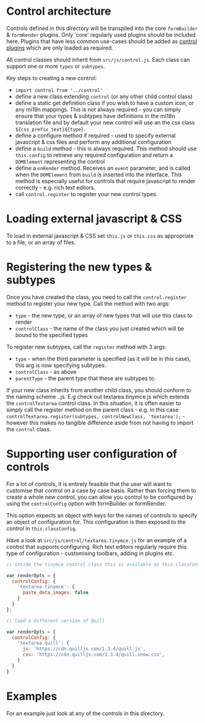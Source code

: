 # Control architecture

Controls defined in this directory will be transpiled into the core `formBuilder` & `formRender` plugins. Only 'core' regularly used plugins should be included here. Plugins that have less common use-cases should be added as [control plugins](../control_plugins) which are only loaded as required.

All control classes should inherit from `src/js/control.js`. Each class can support one or more `types` or `subtypes`.

Key steps to creating a new control:

  * `import control from '../control'`
  * define a new class extending `control` (or any other child control class)
  * define a static get definition class if you wish to have a custom icon, or any mi18n mappings. This is not always required - you can simply ensure that your types & subtypes have definitions in the mi18n translation file and by default your new control will use an the css class `${css_prefix_text}${type}`.
  * define a configure method if required - used to specify external javascript & css files and perform any additional configuration
  * define a `build` method - this is always required. This method should use `this.config` to retrieve any required configuration and return a `DOMElement` representing the control
  * define a `onRender` method. Receives an `event` parameter, and is called when the `DOMElement` from `build` is inserted into the interface. This method is especially useful for controls that require javascript to render correctly - e.g. rich text editors.
  * call `control.register` to register your new control types.

# Loading external javascript & CSS

To load in external javascript & CSS set `this.js` or `this.css` as appropriate to a file, or an array of files.

# Registering the new types & subtypes

Once you have created the class, you need to call the `control.register` method to register your new type. Call the method with two args:

  * `type` - the new type, or an array of new types that will use this class to render
  * `controlClass` - the name of the class you just created which will be bound to the specified types

To register new subtypes, call the `register` method with 3 args:

  * `type` - when the third parameter is specified (as it will be in this case), this arg is now specifying subtypes.
  * `controlClass` - as above
  * `parentType` - the parent type that these are subtypes to.

If your new class inherits from another child class, you should conform to the naming scheme <parentFile>.<thisClass>.js. E.g check out textarea.tinymce.js which extends the `controlTextarea` control class. In this situation, it is often easier to simply call the register method on the parent class - e.g. in this case `controlTextarea.register(subtypes, controlNewClass, 'textarea');` - however this makes no tangible difference aside from not having to import the `control` class.

# Supporting user configuration of controls

For a lot of controls, it is entirely feasible that the user will want to customise that control on a case by case basis. Rather than forcing them to create a whole new control, you can allow you control to be configured by using the `controlConfig` option with formBuilder or formRender.

This option expects an object with keys for the names of controls to specify an object of configuration for. This configuration is then exposed to the control in `this.classConfig`.

Have a look at `src/js/control/textarea.tinymce.js` for an example of a control that supports configuring. Rich text editors regularly require this type of configuration - customising toolbars, adding in plugins etc.

```javascript
// inside the tinymce control class this is available as this.classConfig.paste_data_images

var renderOpts = {
  controlConfig: {
    'textarea.tinymce': {
      paste_data_images: false
    }
  }
};

// load a different version of Quill

var renderOpts = {
  controlConfig: {
    'textarea.quill': {
      js: 'https://cdn.quilljs.com/1.3.4/quill.js',
      css: 'https://cdn.quilljs.com/1.3.4/quill.snow.css',
    }
  }
}

```

# Examples

For an example just look at any of the controls in this directory.
